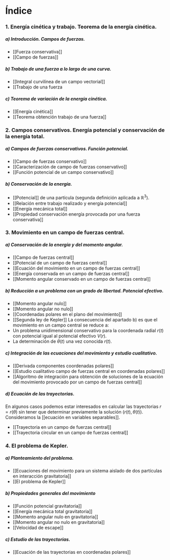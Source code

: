 # Índice
### 1. Energía cinética y trabajo. Teorema de la energía cinética.
##### a) Introducción. Campos de fuerzas.
- [[Fuerza conservativa]]
- [[Campo de fuerzas]]
##### b) Trabajo de una fuerza a lo largo de una curva.
- [[Integral curvilínea de un campo vectorial]]
- [[Trabajo de una fuerza
##### c) Teorema de variación de la energía cinética.
- [[Energía cinética]]
- [[Teorema obtención trabajo de una fuerza]]
### 2. Campos conservativos. Energía potencial y conservación de la energía total.
##### a) Campos de fuerzas conservativos. Función potencial.
- [[Campo de fuerzas conservativo]]
- [[Caracterización de campo de fuerzas conservativo]]
- [[Función potencial de un campo conservativo]]
##### b) Conservación de la energía.
- [[Potencial]] de una partícula (segunda definición aplicada a $\mathbb R^3$).
- [[Relación entre trabajo realizado y energía potencial]]
- [[Energía mecánica total]]
- [[Propiedad conservación energía provocada por una fuerza conservativa]]
### 3. Movimiento en un campo de fuerzas central.
##### a) Conservación de la energía y del momento angular.
- [[Campo de fuerzas central]]
- [[Potencial de un campo de fuerzas central]]
- [[Ecuación del movimiento en un campo de fuerzas central]]
- [[Energía conservada en un campo de fuerzas central]]
- [[Momento angular conservado en un campo de fuerzas central]]
##### b) Reducción a un problema con un grado de libertad. Potencial efectivo.
- [[Momento angular nulo]]
- [[Momento angular no nulo]]
- [[Coordenadas polares en el plano del movimiento]]
- [[Segunda ley de Kepler]]
La consecuencia del apartado b) es que el movimiento en un campo central se reduce a:
- Un problema unidimensional conservativo para la coordenada radial $r(t)$ con potencial igual al potencial efectivo $V(r)$.
- La determinación de $\theta (t)$ una vez conocida $r(t)$.
##### c) Integración de las ecuaciones del movimiento y estudio cualitativo.
- [[Derivada componentes coordenadas polares]]
- [[Estudio cualitativo campo de fuerzas central en coordenadas polares]]
- [[Algoritmo de integración para obtención de soluciones de la ecuación del movimiento provocado por un campo de fuerzas central]]
##### d) Ecuación de las trayectorias.
En algunos casos podemos estar interesados en calcular las trayectorias $r = r(\theta)$ sin tener que determinar previamente la solución $(r(t), \theta(t))$. Consideramos la [[ecuación en variables separables]].
- [[Trayectoria en un campo de fuerzas central]]
- [[Trayectoria circular en un campo de fuerzas central]]
### 4. El problema de Kepler.
##### a) Planteamiento del problema.
- [[Ecuaciones del movimiento para un sistema aislado de dos partículas en interacción gravitatoria]]
- [[El problema de Kepler]]
##### b) Propiedades generales del movimiento
- [[Función potencial gravitatoria]]
- [[Energía mecánica total gravitatoria]]
- [[Momento angular nulo en gravitatoria]]
- [[Momento angular no nulo en gravitatoria]]
- [[Velocidad de escape]]
##### c) Estudio de las trayectorias.
- [[Ecuación de las trayectorias en coordenadas polares]]

